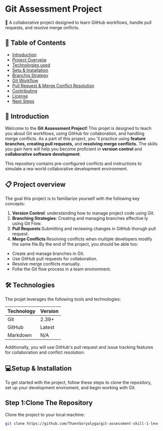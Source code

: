 # Git Assessment Project
🚀 A collaborative project designed to learn GitHub workflows, handle pull requests, and resolve merge onflicts. 

## 📜 Table of Contents
-  [Introduction ](https://markdownlivepreview.com/)
-   [Project Overveiw](https://markdownlivepreview.com/)
-  [Technologies used ](https://markdownlivepreview.com/)
-  [Setu & Installation ](https://markdownlivepreview.com/)
-  [Branchig Strategy ](https://markdownlivepreview.com/)
-  [Git Workflow ](https://markdownlivepreview.com/)
-  [Pull Request & Merge Conflict Resolution](https://markdownlivepreview.com/)
-  [Contributing  ](https://markdownlivepreview.com/)
-  [License ](https://markdownlivepreview.com/)
-  [Next Steps ](https://markdownlivepreview.com/)

##
## 📌 Introduction
Welcome to the **Git Assessment Project!** This projet is designed to teach you about Git workflows, using GitHub for collaboration, and handling merge conflicts. As a part of this project, you 'll practice using **feature branches, creating pull requests,** and **resolving merge conflicts.** The skills you gain here will help you become proficient in **version control** and **collaborative software development**.

This repository contains pre-configured conflicts and instructions to simulate a rea-world collaborative development environment.

## 📋 Project overview

The goal this project is to familiarize yourself with the following key concepts:

1. **Version Control**: understanding how to manage project code using Git.
2. **Branching Strategies**: Creating and managing branches effective ly using Git Flow.
3. **Pull Requests**:Submitting and reviewing changes in GitHub thorugh pull request.
4. **Merge Conflicts**:Resolving conflicts when multiple developers modify the same file.By the end of the project, you should be able too:
-  Create and manage branches in Git.
-  Use GitHub pull requests for collaboration.
-  Resolve merge conflicts manually.
-  Follw the Git flow process in a team environment.
##
##  🛠️ Technologies
The projet leverages the following tools and technologies:

| Technology  | Version |
| ----------- | ------- |
| Git         | 2.39+   |
| GitHub      | Latest  |
| Markdown    | N/A     |

Additionally, you will use GitHub's pull request and issue tracking features for collaboration and conflict resolution.

## 💻Setup & Installation
To get started with the project, follow these steps to clone the repository, set up your development enviroment, and begin working with Git.

## Step 1:Clone The Repository

Clone the project to your local machine:

```bash
git clone https://github.com/ThannSoryalyga/git-assessment-skill-1-level-2-.git
```
